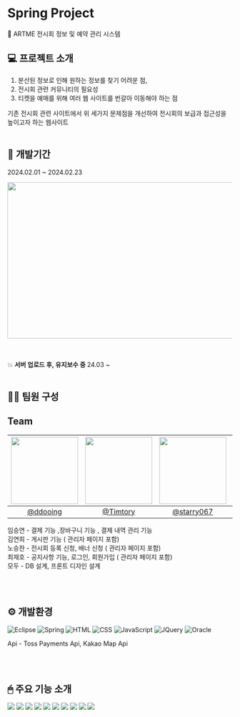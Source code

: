 # Spring Project
🎨 ARTME 전시회 정보 및 예약 관리 시스템


## 💻 프로젝트 소개 

1. 분산된 정보로 인해 원하는 정보를 찾기 어려운 점,
2. 전시회 관련 커뮤니티의 필요성
3. 티켓을 예매를  위해 여러 웹 사이트를 번갈아 이동해야 하는 점

기존 전시회 관련 사이트에서 위 세가지 문제점을 개선하여 전시회의 보급과 접근성을 높이고자 하는 웹사이트
<br/><br/>

## 📅 개발기간 
2024.02.01 ~ 2024.02.23

<img src="https://github.com/ddooing/soldesk_artme/assets/118183105/4fe106c0-1289-4365-a2c8-61f1eb6aa09c" width="850" height="350"/>

<br/><br/>
💥  <b>서버 업로드 후, 유지보수 중 </b> 24.03 ~ 
<br/><br/>


## 👨‍💻 팀원 구성
## Team
|<img src="https://avatars.githubusercontent.com/u/118183105?v=4" width="150" height="150"/>|<img src="https://avatars.githubusercontent.com/u/101092238?v=4" width="150" height="150"/>|<img src="https://avatars.githubusercontent.com/u/55232668?v=4" width="150" height="150"/>|<img src="https://avatars.githubusercontent.com/u/94101325?v=4" width="150" height="150"/>|
|:-:|:-:|:-:|:-:|
|[@ddooing](https://github.com/ddooing) |[@Timtory](https://github.com/Timtory)|[@starry067](https://github.com/starry067)|[@pore133](https://github.com/pore133)|

임승연 - 결제 기능 ,장바구니 기능 , 결제 내역 관리 기능 <br/>
김연희 - 게시판 기능 ( 관리자 페이지 포함) <br/>
노승찬 - 전시회 등록 신청, 배너 신청 ( 관리자 페이지 포함) <br/>
최재호 - 공지사항 기능, 로그인, 회원가입 ( 관리자 페이지 포함) <br/>
모두 - DB 설계, 프론트 디자인 설계 



<br/><br/>
## ⚙ 개발환경
![Eclipse](https://img.shields.io/badge/Eclipse-2C2255?style=for-the-badge&logo=eclipse&logoColor=white)  ![Spring](https://img.shields.io/badge/Spring-6DB33F?style=for-the-badge&logo=spring&logoColor=white) 
![HTML](https://img.shields.io/badge/HTML5-E34F26?style=for-the-badge&logo=html5&logoColor=white) ![CSS](https://img.shields.io/badge/CSS-239120?&style=for-the-badge&logo=css3&logoColor=white)  ![JavaScript](https://img.shields.io/badge/JavaScript-F7DF1E?style=for-the-badge&logo=JavaScript&logoColor=white) ![JQuery](https://img.shields.io/badge/jQuery-0769AD?style=for-the-badge&logo=jquery&logoColor=white)
![Oracle](https://img.shields.io/badge/Oracle-F80000?style=for-the-badge&logo=oracle&logoColor=black)

Api - Toss Payments Api, Kakao Map Api


<br/><br/>


## 🖱 주요 기능 소개 


<img src="https://github.com/ddooing/soldesk_artme/assets/118183105/fdc053d9-a7c8-4fcc-a59f-180fb88775f9" />



<img src="https://github.com/ddooing/soldesk_artme/assets/118183105/2f0d8792-e5b7-4f0b-8c25-cea9d57f6ccb"/>



<img src="https://github.com/ddooing/soldesk_artme/assets/118183105/5f71e774-1f0d-441c-b0ca-6a592fc7df1d"/>



<img src="https://github.com/ddooing/soldesk_artme/assets/118183105/330fd766-302d-49a3-9d98-bf4ca79cda60"/>



<img src="https://github.com/ddooing/soldesk_artme/assets/118183105/405d6d3d-3943-4cb5-8f54-dca2519aaae2"/>



<img src="https://github.com/ddooing/soldesk_artme/assets/118183105/76c7fbff-1ec8-4ffa-9df4-ff828601c4b5"/>



<img src="https://github.com/ddooing/soldesk_artme/assets/118183105/1d2781bb-0446-4842-9b65-39417dd8b0e9"/>



<img src="https://github.com/ddooing/soldesk_artme/assets/118183105/4515b4ee-1c2e-4bf6-ba5c-502cf3063e9b"/>



<img src="https://github.com/ddooing/soldesk_artme/assets/118183105/2f66632a-9f92-4ee1-85af-5952c6b14b5b"/>



<img src="https://github.com/ddooing/soldesk_artme/assets/118183105/c63ec5b7-157e-4b6b-bd76-f0c5d8e0cef8"/>

<br/><br/>


